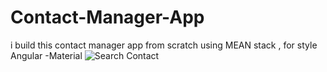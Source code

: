 # Contact-Manager-App
i build this contact manager app from scratch using MEAN stack , for style Angular -Material
![Search Contact ](https://user-images.githubusercontent.com/93726807/166936586-07b18ea4-9540-4d50-8785-9fb1d85b8843.jpg)
